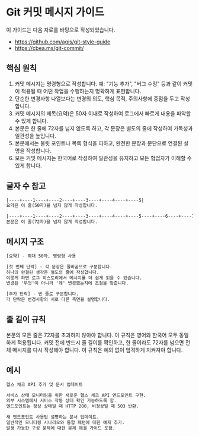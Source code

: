 # Git 커밋 메시지 가이드

이 가이드는 다음 자료를 바탕으로 작성되었습니다.

- <https://github.com/agis/git-style-guide>
- <https://cbea.ms/git-commit/>

## 핵심 원칙

1. 커밋 메시지는 명령형으로 작성합니다.
   예: "기능 추가", "버그 수정" 등과 같이 커밋이 적용될 때 어떤 작업을
   수행하는지 명확하게 표현합니다.
2. 단순한 변경사항 나열보다는 변경의 의도, 핵심 목적, 주의사항에 중점을
   두고 작성합니다.
3. 커밋 메시지의 제목(요약)은 50자 이내로 작성하여 로그에서 빠르게 내용을
   파악할 수 있게 합니다.
4. 본문은 한 줄에 72자를 넘지 않도록 하고, 각 문장은 별도의 줄에 작성하여
   가독성과 일관성을 높입니다.
5. 본문에서는 불릿 포인트나 목록 형식을 피하고, 완전한 문장과 문단으로
   연결된 설명을 작성합니다.
6. 모든 커밋 메시지는 한국어로 작성하여 일관성을 유지하고 모든 협업자가
   이해할 수 있게 합니다.

## 글자 수 참고

```txt
|----+----1----+----2----+----3----+----4----+----5|
요약은 이 줄(50자)을 넘지 않게 작성합니다.

|----+----1----+----2----+----3----+----4----+----5----+----6----+----7|
본문은 이 줄(72자)을 넘지 않게 작성합니다.
```

## 메시지 구조

```txt
[요약] - 최대 50자, 명령형 사용

[첫 번째 단락] - 각 문장은 줄바꿈으로 구분합니다.
하나의 완결된 생각은 별도의 줄에 작성합니다.
이렇게 하면 로그 히스토리에서 메시지를 더 쉽게 읽을 수 있습니다.
변경된 '무엇'이 아니라 '왜' 변경했는지에 초점을 맞춥니다.

[추가 단락] - 빈 줄로 구분합니다.
각 단락은 변경사항의 서로 다른 측면을 설명합니다.
```

## 줄 길이 규칙

본문의 모든 줄은 72자를 초과하지 않아야 합니다.
이 규칙은 영어와 한국어 모두 동일하게 적용됩니다.
커밋 전에 반드시 줄 길이를 확인하고, 한 줄이라도 72자를 넘으면 전체
메시지를 다시 작성해야 합니다.
이 규칙은 예외 없이 엄격하게 지켜져야 합니다.

## 예시

```txt
헬스 체크 API 추가 및 문서 업데이트

서비스 상태 모니터링을 위한 새로운 헬스 체크 API 엔드포인트 구현.
외부 시스템에서 서비스 작동 상태 확인 가능하도록 함.
엔드포인트는 정상 상태일 때 HTTP 200, 비정상일 때 503 반환.

새 엔드포인트 사용법 설명하는 문서 업데이트.
일반적인 모니터링 시나리오와 통합 패턴에 대한 예제 추가.
발생 가능한 구성 문제에 대한 문제 해결 가이드 포함.
```